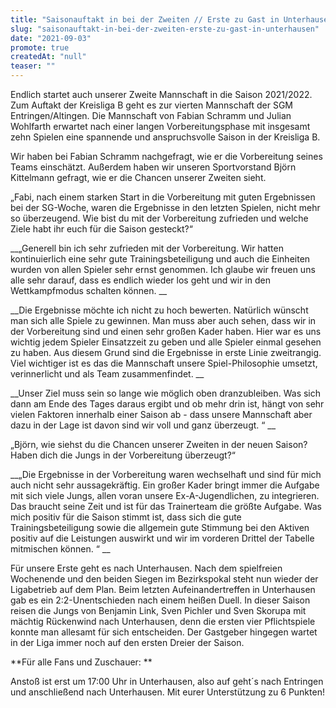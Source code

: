 ```yaml
---
title: "Saisonauftakt in bei der Zweiten // Erste zu Gast in Unterhausen"
slug: "saisonauftakt-in-bei-der-zweiten-erste-zu-gast-in-unterhausen"
date: "2021-09-03"
promote: true
createdAt: "null"
teaser: ""
---
```

<p class="MsoNoSpacing">Endlich startet auch unserer Zweite Mannschaft in die Saison 2021/2022. Zum Auftakt der Kreisliga B geht es zur vierten Mannschaft der SGM Entringen/Altingen. Die Mannschaft von Fabian Schramm und Julian Wohlfarth erwartet nach einer langen Vorbereitungsphase mit insgesamt zehn Spielen eine spannende und anspruchsvolle Saison in der Kreisliga B.


<p class="MsoNoSpacing">Wir haben bei Fabian Schramm nachgefragt, wie er die Vorbereitung seines Teams einschätzt. Außerdem haben wir unseren Sportvorstand Björn Kittelmann gefragt, wie er die Chancen unserer Zweiten sieht.


<p class="MsoNoSpacing">„Fabi, nach einem starken Start in die Vorbereitung mit guten Ergebnissen bei der SG-Woche, waren die Ergebnisse in den letzten Spielen, nicht mehr so überzeugend. Wie bist du mit der Vorbereitung zufrieden und welche Ziele habt ihr euch für die Saison gesteckt?“


<p class="MsoNoSpacing"> __„Generell bin ich sehr zufrieden mit der Vorbereitung.  Wir hatten kontinuierlich eine sehr gute Trainingsbeteiligung und auch die Einheiten wurden von allen Spieler sehr ernst genommen. Ich glaube wir freuen uns alle sehr darauf, dass es endlich wieder los geht und wir in den Wettkampfmodus schalten können. __


<p class="MsoNoSpacing"> 


<p class="MsoNoSpacing"> __Die Ergebnisse möchte ich nicht zu hoch bewerten. Natürlich wünscht man sich alle Spiele zu gewinnen. Man muss aber auch sehen, dass wir in der Vorbereitung sind und einen sehr großen Kader haben. Hier war es uns wichtig jedem Spieler Einsatzzeit zu geben und alle Spieler einmal gesehen zu haben. Aus diesem Grund sind die Ergebnisse in erste Linie zweitrangig. Viel wichtiger ist es das die Mannschaft unsere Spiel-Philosophie umsetzt, verinnerlicht und als Team zusammenfindet.  __


<p class="MsoNoSpacing"> 


<p class="MsoNoSpacing"> __Unser Ziel muss sein so lange wie möglich oben dranzubleiben. Was sich dann am Ende des Tages daraus ergibt und ob mehr drin ist, hängt von sehr vielen Faktoren innerhalb einer Saison ab - dass unsere Mannschaft aber dazu in der Lage ist davon sind wir voll und ganz überzeugt. “ __


<p class="MsoNoSpacing"> 


<p class="MsoNoSpacing">„Björn, wie siehst du die Chancen unserer Zweiten in der neuen Saison? Haben dich die Jungs in der Vorbereitung überzeugt?“


<p class="MsoNoSpacing"> 


<p class="MsoNoSpacing"> __„Die Ergebnisse in der Vorbereitung waren wechselhaft und sind für mich auch nicht sehr aussagekräftig. Ein großer Kader bringt immer die Aufgabe mit sich viele Jungs, allen voran unsere Ex-A-Jugendlichen, zu integrieren. Das braucht seine Zeit und ist für das Trainerteam die größte Aufgabe. Was mich positiv für die Saison stimmt ist, dass sich die gute Trainingsbeteiligung sowie die allgemein gute Stimmung bei den Aktiven positiv auf die Leistungen auswirkt und wir im vorderen Drittel der Tabelle mitmischen können. “ __


<p class="MsoNoSpacing"> 


<p class="MsoNoSpacing"> 


<p class="MsoNoSpacing">Für unsere Erste geht es nach Unterhausen. Nach dem spielfreien Wochenende und den beiden Siegen im Bezirkspokal steht nun wieder der Ligabetrieb auf dem Plan. Beim letzten Aufeinandertreffen in Unterhausen gab es ein 2:2-Unentschieden nach einem heißen Duell. In dieser Saison reisen die Jungs von Benjamin Link, Sven Pichler und Sven Skorupa mit mächtig Rückenwind nach Unterhausen, denn die ersten vier Pflichtspiele konnte man allesamt für sich entscheiden. Der Gastgeber hingegen wartet in der Liga immer noch auf den ersten Dreier der Saison.


<p class="MsoNoSpacing"> 


<p class="MsoNoSpacing">**Für alle Fans und Zuschauer: **


<p class="MsoNoSpacing">Anstoß ist erst um 17:00 Uhr in Unterhausen, also auf geht´s nach Entringen und anschließend nach Unterhausen. Mit eurer Unterstützung zu 6 Punkten!

